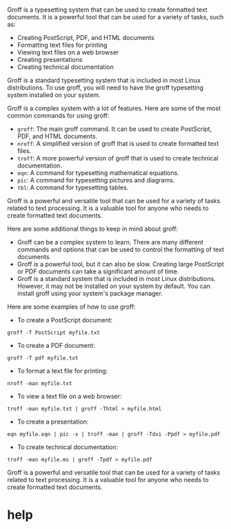 # 

Groff is a typesetting system that can be used to create formatted text documents. It is a powerful tool that can be used for a variety of tasks, such as:

* Creating PostScript, PDF, and HTML documents
* Formatting text files for printing
* Viewing text files on a web browser
* Creating presentations
* Creating technical documentation

Groff is a standard typesetting system that is included in most Linux distributions. To use groff, you will need to have the groff typesetting system installed on your system.

Groff is a complex system with a lot of features. Here are some of the most common commands for using groff:

* `groff`: The main groff command. It can be used to create PostScript, PDF, and HTML documents.
* `nroff`: A simplified version of groff that is used to create formatted text files.
* `troff`: A more powerful version of groff that is used to create technical documentation.
* `eqn`: A command for typesetting mathematical equations.
* `pic`: A command for typesetting pictures and diagrams.
* `tbl`: A command for typesetting tables.

Groff is a powerful and versatile tool that can be used for a variety of tasks related to text processing. It is a valuable tool for anyone who needs to create formatted text documents.

Here are some additional things to keep in mind about groff:

* Groff can be a complex system to learn. There are many different commands and options that can be used to control the formatting of text documents.
* Groff is a powerful tool, but it can also be slow. Creating large PostScript or PDF documents can take a significant amount of time.
* Groff is a standard system that is included in most Linux distributions. However, it may not be installed on your system by default. You can install groff using your system's package manager.

Here are some examples of how to use groff:

* To create a PostScript document:
```
groff -T PostScript myfile.txt
```
* To create a PDF document:
```
groff -T pdf myfile.txt
```
* To format a text file for printing:
```
nroff -man myfile.txt
```
* To view a text file on a web browser:
```
troff -man myfile.txt | groff -Thtml > myfile.html
```
* To create a presentation:
```
eqn myfile.eqn | pic -x | troff -man | groff -Tdvi -Ppdf > myfile.pdf
```
* To create technical documentation:
```
troff -man myfile.ms | groff -Tpdf > myfile.pdf
```

Groff is a powerful and versatile tool that can be used for a variety of tasks related to text processing. It is a valuable tool for anyone who needs to create formatted text documents.



# help 

```

```
